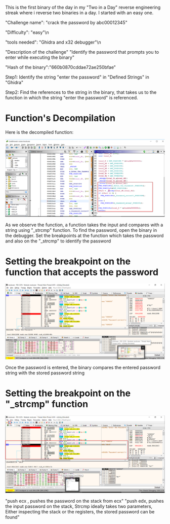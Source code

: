This is the first binary of the day in my "Two in a Day" reverse engineering streak where i reverse two binaries in a day. I started with an easy one. 

"Challenge name": "crack the password by abc00012345"

"Difficulty": "easy"\n

"tools needed": "Ghidra and x32 debugger"\n

"Description of the challenge" "Identify the password that prompts you to enter while executing the binary"

"Hash of the binary":"660b0870cddae72ae250bfae"

Step1: Identify the string "enter the password" in "Defined Strings" in "Ghidra" 

Step2: Find the references to the string in the binary, that takes us to the function in which the string "enter the password" is referenced.

# Function's Decompilation

Here is the decompiled function:

![function's decompilation](crackme1.disassembly.png)

As we observe the function, a function takes the input and compares with a string using "_strcmp" function. To find the password, open the binary in the debugger.
Set the breakpoints at the function which takes the password and also on the "_strcmp" to identify the password

# Setting the breakpoint on the function that accepts the password

![Enter the password](crackme1.diss1.png)

Once the password is entered, the binary compares the entered password string with the stored password string

# Setting the breakpoint on the "_strcmp" function

![Comparison](crackme1.diss2.png)

"push ecx , pushes the password on the stack from ecx" "push edx, pushes the input password on the stack, Strcmp ideally takes two parameters, Either inspecting the stack or the registers, the stored password can be found"










